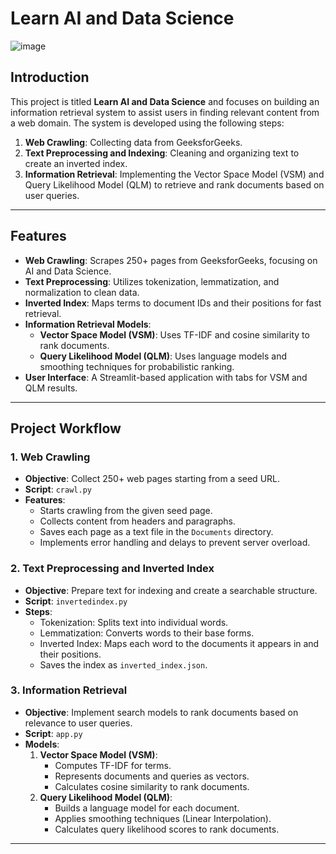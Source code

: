 # Learn AI and Data Science

![image](https://github.com/user-attachments/assets/3012ba68-fe35-47b9-b974-015c50d72372)


## Introduction
This project is titled **Learn AI and Data Science** and focuses on building an information retrieval system to assist users in finding relevant content from a web domain. The system is developed using the following steps:

1. **Web Crawling**: Collecting data from GeeksforGeeks.
2. **Text Preprocessing and Indexing**: Cleaning and organizing text to create an inverted index.
3. **Information Retrieval**: Implementing the Vector Space Model (VSM) and Query Likelihood Model (QLM) to retrieve and rank documents based on user queries.

---

## Features
- **Web Crawling**: Scrapes 250+ pages from GeeksforGeeks, focusing on AI and Data Science.
- **Text Preprocessing**: Utilizes tokenization, lemmatization, and normalization to clean data.
- **Inverted Index**: Maps terms to document IDs and their positions for fast retrieval.
- **Information Retrieval Models**:
  - **Vector Space Model (VSM)**: Uses TF-IDF and cosine similarity to rank documents.
  - **Query Likelihood Model (QLM)**: Uses language models and smoothing techniques for probabilistic ranking.
- **User Interface**: A Streamlit-based application with tabs for VSM and QLM results.

---

## Project Workflow

### 1. Web Crawling
- **Objective**: Collect 250+ web pages starting from a seed URL.
- **Script**: `crawl.py`
- **Features**:
  - Starts crawling from the given seed page.
  - Collects content from headers and paragraphs.
  - Saves each page as a text file in the `Documents` directory.
  - Implements error handling and delays to prevent server overload.

### 2. Text Preprocessing and Inverted Index
- **Objective**: Prepare text for indexing and create a searchable structure.
- **Script**: `invertedindex.py`
- **Steps**:
  - Tokenization: Splits text into individual words.
  - Lemmatization: Converts words to their base forms.
  - Inverted Index: Maps each word to the documents it appears in and their positions.
  - Saves the index as `inverted_index.json`.

### 3. Information Retrieval
- **Objective**: Implement search models to rank documents based on relevance to user queries.
- **Script**: `app.py`
- **Models**:
  1. **Vector Space Model (VSM)**:
     - Computes TF-IDF for terms.
     - Represents documents and queries as vectors.
     - Calculates cosine similarity to rank documents.
  2. **Query Likelihood Model (QLM)**:
     - Builds a language model for each document.
     - Applies smoothing techniques (Linear Interpolation).
     - Calculates query likelihood scores to rank documents.

---


